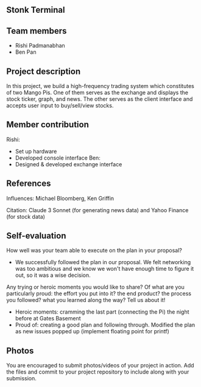 ## Stonk Terminal

## Team members
- Rishi Padmanabhan
- Ben Pan

## Project description
In this project, we build a high-frequency trading system which constitutes of two Mango Pis. One of them serves as the exchange and displays the stock ticker, graph, and news. The other serves as the client interface and accepts user input to buy/sell/view stocks.

## Member contribution
Rishi:
- Set up hardware
- Developed console interface
Ben:
- Designed & developed exchange interface

## References
Influences: Michael Bloomberg, Ken Griffin

Citation: Claude 3 Sonnet (for generating news data) and Yahoo Finance (for stock data)

## Self-evaluation
How well was your team able to execute on the plan in your proposal?  
- We successfully followed the plan in our proposal. We felt networking was too ambitious and we know we won't have enough time to figure it out, so it was a wise decision.

Any trying or heroic moments you would like to share? Of what are you particularly proud:
the effort you put into it? the end product? the process you followed?
what you learned along the way? Tell us about it!
- Heroic moments: cramming the last part (connecting the Pi) the night before at Gates Basement
- Proud of: creating a good plan and following through. Modified the plan as new issues popped up (implement floating point for printf)

## Photos
You are encouraged to submit photos/videos of your project in action. 
Add the files and commit to your project repository to include along with your submission.
